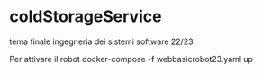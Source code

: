 # coldStorageService
tema finale ingegneria dei sistemi software 22/23

Per attivare il robot
docker-compose -f webbasicrobot23.yaml up

